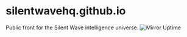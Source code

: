 # silentwavehq.github.io
Public front for the Silent Wave intelligence universe.
![Mirror Uptime](https://github.com/silentwavehq/silentwavehq.github.io/actions/workflows/check-mirror-uptime.yml/badge.svg)
